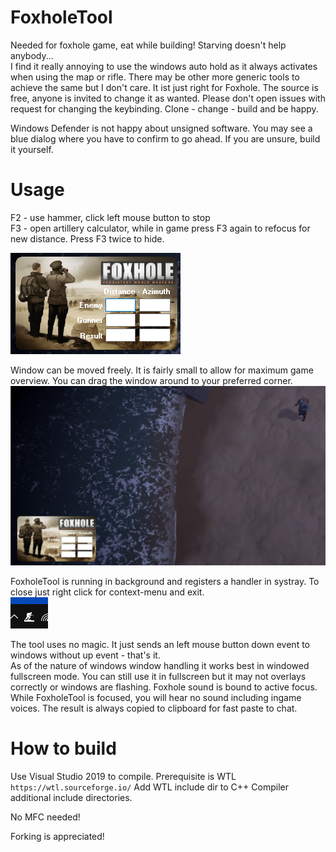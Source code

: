 # FoxholeTool
Needed for foxhole game, eat while building! Starving doesn't help anybody...  
I find it really annoying to use the windows auto hold as it always activates when using the map or rifle. There may be other more generic tools to achieve the same but I don't care. It ist just right for Foxhole. The source is free, anyone is invited to change it as wanted. Please don't open issues with request for changing the keybinding. Clone - change - build and be happy.
  
Windows Defender is not happy about unsigned software. You may see a blue dialog where you have to confirm to go ahead. If you are unsure, build it yourself.


# Usage
F2 - use hammer, click left mouse button to stop  
F3 - open artillery calculator, while in game press F3 again to refocus for new distance.
     Press F3 twice to hide.  
  
![Screenshot](assets/screenshot_window.png)  
  
Window can be moved freely. It is fairly small to allow for maximum game overview. You can drag the window around to your preferred corner.  
![Screenshot](assets/screenshot_window_pos.png)  
  
FoxholeTool is running in background and registers a handler in systray. To close just right click for context-menu and exit.  
![Screenshot](assets/screenshot_tray.png)
  
  
The tool uses no magic. It just sends an left mouse button down event to windows without up event - that's it.  
As of the nature of windows window handling it works best in windowed fullscreen mode. You can still use it in fullscreen but it may not overlays correctly or windows are flashing. Foxhole sound is bound to active focus. While FoxholeTool is focused, you will hear no sound including ingame voices.
The result is always copied to clipboard for fast paste to chat.  

# How to build

Use Visual Studio 2019 to compile.
Prerequisite is WTL `https://wtl.sourceforge.io/`
Add WTL include dir to C++ Compiler additional include directories.

No MFC needed!

Forking is appreciated!
